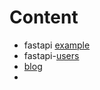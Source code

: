# Content

- fastapi [example](https://snyk.io/advisor/python/fastapi/example)
- fastapi-[users](https://fastapi-users.github.io/fastapi-users/12.1/)
- [blog](https://www.propelauth.com/post/autogenerating-clients-with-fastapi-and-github-actions)
- 